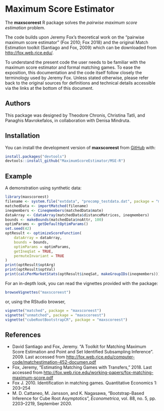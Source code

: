 # Maximum Score Estimator

<!-- badges: start -->
<!-- badges: end -->

The **maxscoreest** R package solves the *pairwise maximum score estimation*
problem.

The code builds upon Jeremy Fox’s theoretical work on the “pairwise maximum
score estimator” (Fox 2010; Fox 2018) and the original Match Estimation toolkit
(Santiago and Fox, 2009) which can be downloaded from <http://fox.web.rice.edu/>.

To understand the present code the user needs to be familiar with the maximum
score estimator and formal matching games. To ease the exposition, this
documentation and the code itself follow closely the terminology used by Jeremy
Fox. Unless stated otherwise, please refer back to the original sources for
definitions and technical details accessible via the links at the bottom of this
document.

## Authors

This package was designed by Theodore Chronis, Christina Tatli, and Panaghis
Mavrokefalos, in collaboration with Denisa Mindruta.

## Installation

You can install the development version of **maxscoreest** from
[GitHub](https://github.com/) with:

```r
install.packages("devtools")
devtools::install_github("MaximumScoreEstimator/MSE-R")
```

## Example

A demonstration using synthetic data:

```r
library(maxscoreest)
filename <- system.file("extdata", "precomp_testdata.dat", package = "maxscoreest")
matchedData <- importMatched(filename)
ineqmembers <- Cineqmembers(matchedData$mate)
dataArray <- CdataArray(matchedData$distanceMatrices, ineqmembers)
bounds <- makeBounds(matchedData$noAttr, 100)
optimParams <- getDefaultOptimParams()
set.seed(42)
optResult <- optimizeScoreFunction(
    dataArray = dataArray,
    bounds = bounds,
    optimParams = optimParams,
    getIneqSat = TRUE,
    permuteInvariant = TRUE
)
print(optResult$optArg)
print(optResult$optVal)
print(calcPerMarketStats(optResult$ineqSat, makeGroupIDs(ineqmembers)))
```

For an in-depth look, you can read the vignettes provided with the package:

```r
browseVignettes("maxscoreest")
```

or, using the RStudio browser,

```r
vignette("matched", package = "maxscoreest")
vignette("unmatched", package = "maxscoreest")
vignette("cubeRootBootstrapCR", package = "maxscoreest")
```
## References

- David Santiago and Fox, Jeremy. “A Toolkit for Matching Maximum Score
Estimation and Point and Set Identified Subsampling Inference”. 2009. Last
accessed from 
<http://fox.web.rice.edu/computer-code/matchestimation-452-documen.pdf>
- Fox, Jeremy, “Estimating Matching Games with Transfers,” 2018. Last accessed
from <http://fox.web.rice.edu/working-papers/fox-matching-maximum-score.pdf>
- Fox J. 2010. Identification in matching games. Quantitative Economics 1:
203–254
- M. D. Cattaneo, M. Jansson, and K. Nagasawa, “Bootstrap-Based Inference for Cube Root Asymptotics”, *Econometrica*, vol. 88, no. 5, pp. 2203–2219, September 2020.
